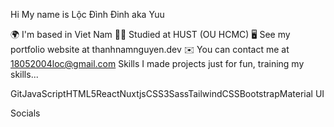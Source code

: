 Hi My name is Lộc Đình Đinh aka Yuu

🌍  I'm based in Viet Nam
👨‍🎓 Studied at HUST (OU HCMC)
🖥️  See my portfolio website at thanhnamnguyen.dev
✉️  You can contact me at 18052004loc@gmail.com
Skills
I made projects just for fun, training my skills...

GitJavaScriptHTML5ReactNuxtjsCSS3SassTailwindCSSBootstrapMaterial UI

Socials
